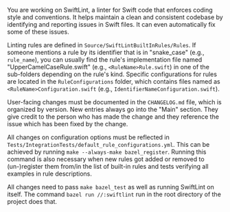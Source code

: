You are working on SwiftLint, a linter for Swift code that enforces coding style and conventions. It helps maintain a clean and consistent codebase by identifying and reporting issues in Swift files. It can even automatically fix some of these issues.

Linting rules are defined in `Source/SwiftLintBuiltInRules/Rules`. If someone mentions a rule by its identifier that is in "snake_case" (e.g., `rule_name`), you can usually find the rule's implementation file named "UpperCamelCaseRule.swift" (e.g., `<RuleName>Rule.swift`) in one of the sub-folders depending on the rule's kind. Specific configurations for rules are located in the `RuleConfigurations` folder, which contains files named as `<RuleName>Configuration.swift` (e.g., `IdentifierNameConfiguration.swift`).

User-facing changes must be documented in the `CHANGELOG.md` file, which is organized by version. New entries always go into the "Main" section. They give credit to the person who has made the change and they reference the issue which has been fixed by the change.

All changes on configuration options must be reflected in `Tests/IntegrationTests/default_rule_configurations.yml`. This can be achieved by running `make --always-make bazel_register`. Running this command is also necessary when new rules got added or removed to (un-)register them from/in the list of built-in rules and tests verifying all examples in rule descriptions.

All changes need to pass `make bazel_test` as well as running SwiftLint on itself. The command `bazel run //:swiftlint` run in the root directory of the project does that.
